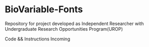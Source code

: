 # BioVariable-Fonts
Repository for project developed as Independent Researcher with Undergraduate Research Opportunities Program(UROP)


Code && Instructions Incoming
